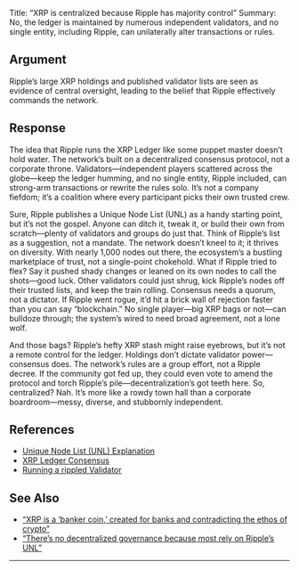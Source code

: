 Title: “XRP is centralized because Ripple has majority control”
Summary: No, the ledger is maintained by numerous independent validators, and no single entity, including Ripple, can unilaterally alter transactions or rules.

## Argument  
Ripple’s large XRP holdings and published validator lists are seen as evidence of central oversight, leading to the belief that Ripple effectively commands the network.

## Response  
The idea that Ripple runs the XRP Ledger like some puppet master doesn’t hold water. The network’s built on a decentralized consensus protocol, not a corporate throne. Validators—independent players scattered across the globe—keep the ledger humming, and no single entity, Ripple included, can strong-arm transactions or rewrite the rules solo. It’s not a company fiefdom; it’s a coalition where every participant picks their own trusted crew.

Sure, Ripple publishes a Unique Node List (UNL) as a handy starting point, but it’s not the gospel. Anyone can ditch it, tweak it, or build their own from scratch—plenty of validators and groups do just that. Think of Ripple’s list as a suggestion, not a mandate. The network doesn’t kneel to it; it thrives on diversity. With nearly 1,000 nodes out there, the ecosystem’s a bustling marketplace of trust, not a single-point chokehold.
What if Ripple tried to flex? Say it pushed shady changes or leaned on its own nodes to call the shots—good luck. Other validators could just shrug, kick Ripple’s nodes off their trusted lists, and keep the train rolling. Consensus needs a quorum, not a dictator. If Ripple went rogue, it’d hit a brick wall of rejection faster than you can say “blockchain.” No single player—big XRP bags or not—can bulldoze through; the system’s wired to need broad agreement, not a lone wolf.

And those bags? Ripple’s hefty XRP stash might raise eyebrows, but it’s not a remote control for the ledger. Holdings don’t dictate validator power—consensus does. The network’s rules are a group effort, not a Ripple decree. If the community got fed up, they could even vote to amend the protocol and torch Ripple’s pile—decentralization’s got teeth here. So, centralized? Nah. It’s more like a rowdy town hall than a corporate boardroom—messy, diverse, and stubbornly independent.

## References
- [Unique Node List (UNL) Explanation](https://xrpl.org/unique-node-lists.html)
- [XRP Ledger Consensus](https://xrpl.org/consensus.html)
- [Running a rippled Validator](https://xrpl.org/run-a-rippled-validator.html)

## See Also
- [“XRP is a ‘banker coin,’ created for banks and contradicting the ethos of crypto”](xrp-is-a-banker-coin-created-for-banks-and-contradicting-the-ethos-of-crypto.html)
- [“There’s no decentralized governance because most rely on Ripple’s UNL”](theres-no-decentralized-governance-because-most-rely-on-ripples-unl.html)

---

